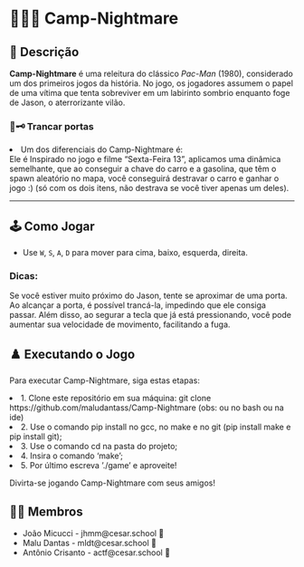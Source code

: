 # 🌲🎃🔪 Camp-Nightmare

## 📄 Descrição
**Camp-Nightmare** é uma releitura do clássico *Pac-Man* (1980), considerado um dos primeiros jogos da história. No jogo, os jogadores assumem o papel de uma vítima que tenta sobreviver em um labirinto sombrio enquanto foge de Jason, o aterrorizante vilão.
### 🚪🗝️ Trancar portas
<li >
Um dos diferenciais do Camp-Nightmare é:
</li>
 Ele é Inspirado no jogo e filme “Sexta-Feira 13”, aplicamos uma dinâmica semelhante, que ao conseguir a chave do carro e a gasolina, que têm o spawn aleatório no mapa, você conseguirá destravar o carro e ganhar o jogo :)
(só com os dois itens, não destrava se você tiver apenas um deles).


---

## 🕹️ Como Jogar
  - Use `W`, `S`, `A`, `D` para mover para cima, baixo, esquerda, direita.

### Dicas:

Se você estiver muito próximo do Jason, tente se aproximar de uma porta. Ao alcançar a porta, é possível trancá-la, impedindo que ele consiga passar. Além disso, ao segurar a tecla que já está pressionando, você pode aumentar sua velocidade de movimento, facilitando a fuga.


## ♟️ Executando o Jogo
Para executar Camp-Nightmare, siga estas etapas:

<li>
 1. Clone este repositório em sua máquina:
 git clone https://github.com/maludantass/Camp-Nightmare
 (obs: ou no bash ou na ide)
</li>

<li>
 2. Use o comando pip install no gcc, no make e no git (pip install make e pip install git);
</li>
<li>
 3. Use o comando cd na pasta do projeto;
</li>
<li>
 4. Insira o comando ‘make’;
</li>
<li>
 5. Por último escreva ’./game’ e aproveite!
</li>

Divirta-se jogando Camp-Nightmare com seus amigos!

## 👩‍💻 Membros

<ul>
  <li>
    João Micucci - jhmm@cesar.school 📩
  </li>
   <li>
    Malu Dantas - mldt@cesar.school 📩
  </li>
  <li>
    Antônio Crisanto - actf@cesar.school  📩
  </li>
</ul>
